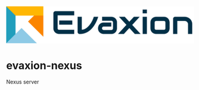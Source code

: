<div align="center">
  <br />
  <p>
    <a href="https://github.com/evantill/evaxion-nexus/">
      <img src="./.github/banner.png" alt="banner" />
    </a>
  </p>
</div>

# evaxion-nexus
Nexus server
